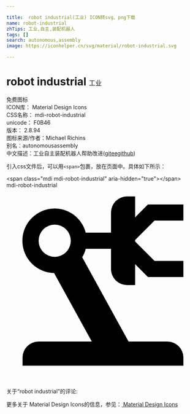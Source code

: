 ```yaml
---

title:  robot industrial(工业) ICON转svg、png下载
name: robot-industrial
zhTips: 工业,自主,装配机器人
tags: []
search: autonomous,assembly
image: https://iconhelper.cn/svg/material/robot-industrial.svg

---
```


# robot industrial  <small style="font-size: 60%;font-weight: 100">工业</small>


<div class="detail-page">
<p>
<span><span class="badge-success badge">免费图标</span> </span>
<br/>
<span>
ICON库：
<span class="badge-secondary badge">Material Design Icons</span> 
</span>
<br/>
<span>
CSS名称：
<span class="badge-secondary badge">mdi-robot-industrial</span> 
</span>
<br/>
<span>
unicode：
<span class="badge-secondary badge">F0B46</span> 
<copy-btn content='F0B46' btn-title=""></copy-btn>
<copy-btn :content='String.fromCodePoint(parseInt("F0B46", 16))' btn-title="复制U"></copy-btn>
</span>
<br/>
<span>
版本：
<span class="badge-secondary badge">2.8.94</span> 
</span>
<br/>
<span>图标来源/作者：<span class="badge-light badge">Michael Richins</span></span> 
<br/>
<span>别名：<span class="badge-light badge">autonomous</span><span class="badge-light badge">assembly</span></span><br/><span class="zh-detail">中文描述：<span class="badge-primary badge">工业</span><span class="badge-primary badge">自主</span><span class="badge-primary badge">装配机器人</span><span class="help-link"><span>帮助改进</span>(<a href="https://gitee.com/liuwave/icon-helper/edit/master/json/material/robot-industrial.json" target="_blank" rel="noopener noreferrer">gitee</a><a href="https://github.com/liuwave/icon-helper/edit/master/json/material/robot-industrial.json" target="_blank" rel="noopener noreferrer">github</a></span>)</span><br/>
</p>
</div>
<div class="alert alert-dark">
  <i class="mdi mdi-robot-industrial mdi-48px"></i>
  <i class="mdi mdi-robot-industrial mdi-36px"></i>
  <i class="mdi mdi-robot-industrial mdi-24px"></i>
  <i class="mdi mdi-robot-industrial mdi-18px"></i>
</div>
<div>
  <p>引入css文件后，可以用<code>&lt;span&gt;</code>包裹，放在页面中。具体如下所示：    
  </p>
  <div class="alert alert-primary" style="font-size: 14px">
    &lt;span class="mdi mdi-robot-industrial" aria-hidden="true"&gt;&lt;/span&gt;
    <copy-btn content='<span class="mdi mdi-robot-industrial" aria-hidden="true"></span>'></copy-btn>
  </div>
  <div class="alert alert-secondary">
    <i class="mdi mdi-robot-industrial"
    style="font-size: 24px"
    aria-hidden="true"></i> mdi-robot-industrial
    <copy-btn content="mdi-robot-industrial" btn-title="复制图标名称"></copy-btn>
  </div>
</div>
<div id="svg" class="svg-wrap">
<svg xmlns="http://www.w3.org/2000/svg" viewBox="0 0 24 24"><path d="M18.41,4L16,6.41V6.59L18.41,9H22V11H17.59L16,9.41V12H15A2,2 0 0,1 13,10V7.5H9.86C9.77,7.87 9.62,8.22 9.42,8.55L15.18,19H20A2,2 0 0,1 22,21V22H2V21A2,2 0 0,1 4,19H10.61L5.92,10.5C4.12,10.47 2.56,9.24 2.11,7.5C1.56,5.36 2.85,3.18 5,2.63C7.13,2.08 9.31,3.36 9.86,5.5H13V3A2,2 0 0,1 15,1H16V3.59L17.59,2H22V4H18.41M6,4.5A2,2 0 0,0 4,6.5A2,2 0 0,0 6,8.5A2,2 0 0,0 8,6.5A2,2 0 0,0 6,4.5Z" /></svg>
</div>
<detail full-name='mdi-robot-industrial'></detail>
<div>
<p>关于“robot industrial”的评论:</p>
</div>
<Vssue title="关于“robot industrial”的评论" ></Vssue>    
<div><p>更多关于 Material Design Icons的信息，参见：<a target="_blank" href="https://iconhelper.cn/material.html"> Material Design Icons</a>
</p></div>
